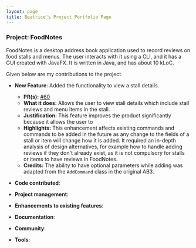 ```yaml
---
layout: page
title: Beatrice's Project Portfolio Page
---
```


### Project: FoodNotes

FoodNotes is a desktop address book application used to record reviews on food stalls and menus. The user interacts with it using a CLI, and it has a GUI created with JavaFX. It is written in Java, and has about 10 kLoC.

Given below are my contributions to the project.

* **New Feature**: Added the functionality to view a stall details.
  * **PR(s):** [#60](https://github.com/AY2324S1-CS2103T-W10-4/tp/pull/60)
  * **What it does:** Allows the user to view stall details which include stall reviews and menu items in the stall.
  * **Justification:** This feature improves the product significantly because it allows the user to
  * **Highlights:** This enhancement affects existing commands and commands to be added in the future as any change to the fields of a stall or item will change how it is added. It required an in-depth analysis of design alternatives, for example how to handle adding reviews if they don't already exist, as it is not compulsory for stalls or items to have reviews in FoodNotes.
  * **Credits:** The ability to have optional parameters while adding was adapted from the `AddCommand` class in the original AB3.


* **Code contributed**:

* **Project management**:

* **Enhancements to existing features**:

* **Documentation**:

* **Community**:

* **Tools**:
